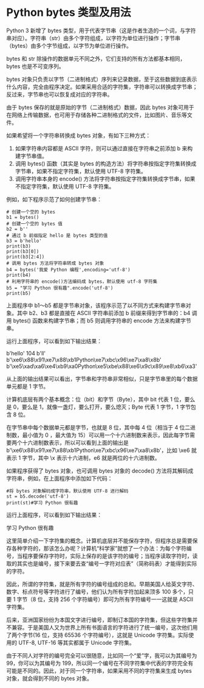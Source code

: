 # Python bytes 类型及用法

Python 3 新增了 bytes 类型，用于代表字节串（这是作者生造的一个词，与字符串对应）。字符串（str）由多个字符组成，以字符为单位进行操作；字节串（bytes）由多个字节组成，以字节为单位进行操作。

bytes 和 str 除操作的数据单元不同之外，它们支持的所有方法都基本相同，bytes 也是不可变序列。

bytes 对象只负责以字节（二进制格式）序列来记录数据，至于这些数据到底表示什么内容，完全由程序决定。如果采用合适的字符集，字符串可以转换成字节串；反过来，字节串也可以恢复成对应的字符串。

由于 bytes 保存的就是原始的字节（二进制格式）数据，因此 bytes 对象可用于在网络上传输数据，也可用于存储各种二进制格式的文件，比如图片、音乐等文件。

如果希望将一个字符串转换成 bytes 对象，有如下三种方式：

1.  如果字符串内容都是 ASCII 字符，则可以通过直接在字符串之前添加 b 来构建字节串值。
2.  调用 bytes() 函数（其实是 bytes 的构造方法）将字符串按指定字符集转换成字节串，如果不指定字符集，默认使用 UTF-8 字符集。
3.  调用字符串本身的 encode() 方法将字符串按指定字符集转换成字节串，如果不指定字符集，默认使用 UTF-8 字符集。

例如，如下程序示范了如何创建字节串：

```
# 创建一个空的 bytes
b1 = bytes()
# 创建一个空的 bytes 值
b2 = b''
# 通过 b 前缀指定 hello 是 bytes 类型的值
b3 = b'hello'
print(b3)
print(b3[0])
print(b3[2:4])
# 调用 bytes 方法将字符串转成 bytes 对象
b4 = bytes('我爱 Python 编程',encoding='utf-8')
print(b4)
# 利用字符串的 encode()方法编码成 bytes，默认使用 utf-8 字符集
b5 = "学习 Python 很有趣".encode('utf-8')
print(b5)
```

上面程序中 b1～b5 都是字节串对象，该程序示范了以不同方式来构建字节串对象。其中 b2、b3 都是直接在 ASCII 字符串前添加 b 前缀来得到字节串的：b4 调用 bytes() 函数来构建字节串；而 b5 则调用字符串的 encode 方法来构建字节串。

运行上面程序，可以看到如下输出结果：

b'hello'
104
b'll'
b'\xe6\x88\x91\xe7\x88\xb1Python\xe7\xbc\x96\xe7\xa8\x8b'
b'\xe5\xad\xa6\xe4\xb9\xa0Python\xe5\xbe\x88\xe6\x9c\x89\xe8\xb6\xa3'

从上面的输出结果可以看出，字节串和字符串非常相似，只是字节串里的每个数据单元都是 1 字节。

计算机底层有两个基本概念：位（bit）和字节（Byte），其中 bit 代表 1 位，要么是 0，要么是 1，就像一盏灯，要么打开，要么熄灭；Byte 代表 1 字节，1 字节包含 8 位。

在字节串中每个数据单元都是字节，也就是 8 位，其中每 4 位（相当于 4 位二进制数，最小值为 0 ，最大值为 15）可以用一个十六进制数来表示，因此每字节需要两个十六进制数表示，所以可以看到上面的输出是 b'\xe6\x88\x91\xe7\x88\xb1Python\xe7\xbc\x96\xe7\xa8\x8b'，比如 \xe6 就表示 1 字节，其中 \x 表示十六进制，e6 就是两位的十六进制数。

如果程序获得了 bytes 对象，也可调用 bytes 对象的 decode() 方法将其解码成字符串，例如，在上面程序中添加如下代码：

```
#将 bytes 对象解码成字符串，默认使用 UTF-8 进行解码
st = b5.decode('utf-8')
print(st)#学习 Python 很有趣
```

运行上面程序，可以看到如下输出结果：

学习 Python 很有趣

这里简单介绍一下字符集的概念。计算机底层并不能保存字符，但程序总是需要保存各种字符的，那该怎么办呢？计算机“科学家”就想了一个办法：为每个字符编号，当程序要保存字符时，实际上保存的是该字符的编号；当程序读取字符时，读取的其实也是编号，接下来要去查“编号一字符对应表”（简称码表）才能得到实际的字符。

因此，所谓的字符集，就是所有字符的编号组成的总和。早期美国人给英文字符、数字、标点符号等字符进行了编号，他们认为所有字符加起来顶多 100 多个，只要 1 字节（8 位，支持 256 个字符编号）即可为所有字符编号一一这就是 ASCII 字符集。

后来，亚洲国家纷纷为本国文字进行编号，即制订本国的字符集，但这些字符集并不兼容。于是美国人又为世界上所有书面语言的字符进行了统一编号，这次他们用了两个字节(16 位，支持 65536 个字符编号），这就是 Unicode 字符集。实际使用的 UTF-8, UTF-16 等其实都属于 Unicode 字符集。

由于不同人对字符的编号完全可以很随意，比如同一个“爱”字，我可以为其编号为 99，你可以为其编号为 199，所以同一个编号在不同字符集中代表的字符完全有可能是不同的。因此，对于同一个字符串，如果采用不同的字符集来生成 bytes 对象，就会得到不同的 bytes 对象。